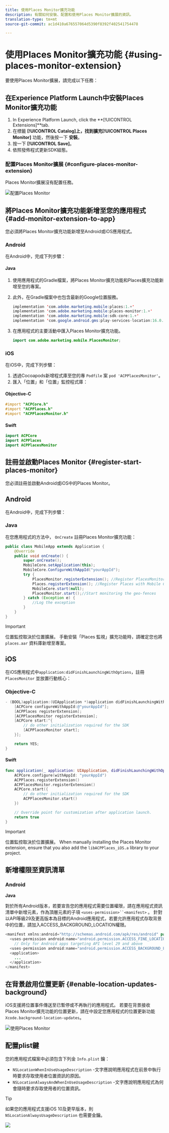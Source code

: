 ```yaml
---
title: 使用Places Monitor擴充功能
description: 有關如何安裝、配置和使用Places Monitor擴展的資訊。
translation-type: tm+mt
source-git-commit: ac1d410a676557064d5390f8392f402541754478

---
```



# 使用Places Monitor擴充功能 {#using-places-monitor-extension}

要使用Places Monitor擴展，請完成以下任務：

## 在Experience Platform Launch中安裝Places Monitor擴充功能

1. In Experience Platform Launch, click the **[!UICONTROL Extensions]**tab.
1. 在標籤 **[!UICONTROL Catalog]**上，找到擴充**[!UICONTROL Places Monitor]** 功能，然後按一下 **安裝**。
1. 按一下 **[!UICONTROL Save]**。
1. 依照發佈程式更新SDK組態。

### 配置Places Monitor擴展 {#configure-places-monitor-extension}

Places Monitor擴展沒有配置任務。

![配置Places Monitor](/help/assets/configure_places_monitor.png)‌

## 將Places Monitor擴充功能新增至您的應用程式 {#add-monitor-extension-to-app}

您必須將Places Monitor擴充功能新增至Android或iOS應用程式。

### Android

在Android中，完成下列步驟：

#### Java

1. 使用應用程式的Gradle檔案，將Places Monitor擴充功能和Places擴充功能新增至您的專案。

1. 此外，在Gradle檔案中也包含最新的Google位置服務。

   ```java
   implementation 'com.adobe.marketing.mobile:places:1.+'
   implementation 'com.adobe.marketing.mobile:places-monitor:1.+'
   implementation 'com.adobe.marketing.mobile:sdk-core:1.+'
   implementation 'com.google.android.gms:play-services-location:16.0.0'
   ```

1. 在應用程式的主要活動中匯入Places Monitor擴充功能。

   ```java
   import com.adobe.marketing.mobile.PlacesMonitor;
   ```

### iOS

在iOS中，完成下列步驟：

1. 透過Cocoapods新增程式庫至您的專 `Podfile` 案 `pod 'ACPPlacesMonitor'`。
1. 匯入「位置」和「位置」監控程式庫：

#### Objective-C

```objectivec
#import "ACPCore.h"
#import "ACPPlaces.h"
#import "ACPPlacesMonitor.h"
```

#### Swift

```swift
import ACPCore
import ACPPlaces
import ACPPlacesMonitor
```


## 註冊並啟動Places Monitor {#register-start-places-monitor}

您必須註冊並啟動Android或iOS中的Places Monitor。

## Android

在Android中，完成下列步驟：

### Java

在您應用程式的方法中， `OnCreate` 註冊Places Monitor擴充功能：

```java
public class MobileApp extends Application {
    @Override
    public void onCreate() {
        super.onCreate();
        MobileCore.setApplication(this);
        MobileCore.ConfigureWithAppId("yourAppId");
        try {
            PlacesMonitor.registerExtension(); //Register PlacesMonitor with Mobile Core
            Places.registerExtension(); //Register Places with Mobile Core
            MobileCore.start(null);
            PlacesMonitor.start();//Start monitoring the geo-fences
        } catch (Exception e) {
            //Log the exception
        }
    }
}
```

>[!IMPORTANT]
>
>位置監控取決於位置擴展。 手動安裝「Places 監視」擴充功能時，請確定您也將 `places.aar` 資料庫新增至專案。

## iOS

在iOS應用程式中`application:didFinishLaunchingWithOptions`，註冊 `PlacesMonitor` 並放置行動核心：

### Objective-C

```objectivec
- (BOOL)application:(UIApplication *)application didFinishLaunchingWithOptions:(NSDictionary*)launchOptions {
    [ACPCore configureWithAppId:@"yourAppId"];
    [ACPPlaces registerExtension];
    [ACPPlacesMonitor registerExtension];
    [ACPCore start:^{            
        // do other initialization required for the SDK
        [ACPPlacesMonitor start];
    }];

    return YES;
}
```

#### Swift

```swift
func application(_ application: UIApplication, didFinishLaunchingWithOptions launchOptions: [UIApplication.LaunchOptionsKey: Any]?) -> Bool {
    ACPCore.configure(withAppId: "yourAppId")
    ACPPlaces.registerExtension()       
    ACPPlacesMonitor.registerExtension()
    ACPCore.start({
        // do other initialization required for the SDK
        ACPPlacesMonitor.start()
    })

    // Override point for customization after application launch.        
    return true
}
```

>[!IMPORTANT]
>
>位置監控取決於位置擴展。 When manually installing the Places Monitor extension, ensure that you also add the `libACPPlaces_iOS.a` library to your project.


## 新增權限至資訊清單

### Android

**Java**

對於所有Android版本，若要宣告您的應用程式需要位置權限，請在應用程式資訊清單中新增元素，作為頂層元素的子項 `<uses-permission>``<manifest>` 。 針對以API等級29及更高版本為目標的Android應用程式，若要允許應用程式存取背景中的位置，請加入ACCESS_BACKGROUND_LOCATION權限。

```java
<manifest xmlns:android="http://schemas.android.com/apk/res/android" package="com.adobe.placesapp">
  <uses-permission android:name="android.permission.ACCESS_FINE_LOCATION" />
    // Only for Android apps targeting API level 29 and above
  <uses-permission android:name="android.permission.ACCESS_BACKGROUND_LOCATION" />
  <application>        
    ...    
  </application>
</manifest>
```


## 在背景啟用位置更新 {#enable-location-updates-background}

iOS支援將位置事件傳送至已暫停或不再執行的應用程式。 若要在背景接收Places Monitor擴充功能的位置更新，請在中設定您應用程式的位置更新功能 `Xcode.background-location-updates`。

![使用Places Monitor](/help/assets/using-the-places-monitor_1.png)

## 配置plist鍵

您的應用程式檔案中必須包含下列金 `Info.plist` 鑰：

* `NSLocationWhenInUseUsageDescription` -文字應說明應用程式在前景中執行時要求存取使用者位置資訊的原因。
* `NSLocationAlwaysAndWhenInUseUsageDescription` -文字應說明應用程式為何會隨時要求存取使用者的位置資訊。

>[!TIP]
>
>如果您的應用程式支援iOS 10及更早版本，則 `NSLocationAlwaysUsageDescription` 也需要金鑰。

![](/help/assets/using-the-places-monitor_2.png)
